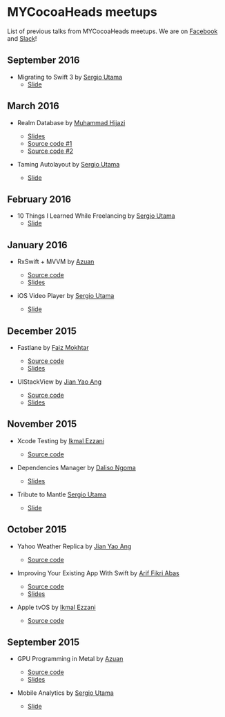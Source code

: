 # MYCocoaHeads meetups
List of previous talks from MYCocoaHeads meetups. We are on <a href="https://www.facebook.com/groups/mycocoaheads/" target="_blank">Facebook</a> and <a href="http://mycocoaheads.herokuapp.com" target="_blank">Slack</a>!


## September 2016

- Migrating to Swift 3 by <a href="https://www.facebook.com/sergioutama" target="_blank">Sergio Utama</a>
  - <a href="https://speakerdeck.com/sergioutama/migrating-to-swift-3" target="_blank">Slide</a>


## March 2016

- Realm Database by <a href="https://www.facebook.com/jayz.2.u?fref=nf" target="_blank">Muhammad Hijazi</a>
  - <a href="http://bit.ly/1Pmb94f" target="_blank">Slides</a>
  - <a href="https://github.com/irekasoft/CocoaHeads-Realm" target="_blank">Source code #1</a>
  - <a href="https://github.com/irekasoft/Realm-LoadFromFile" target="_blank">Source code #2</a>

- Taming Autolayout by <a href="https://www.facebook.com/sergioutama" target="_blank">Sergio Utama</a>
  - <a href="https://speakerdeck.com/sergioutama/taming-autolayout" target="_blank">Slide</a>
  
## February 2016

- 10 Things I Learned While Freelancing by <a href="https://www.facebook.com/sergioutama" target="_blank">Sergio Utama</a>
  - <a href="https://speakerdeck.com/sergioutama/10-things-i-learned-while-freelancing" target="_blank">Slide</a>

## January 2016

- RxSwift + MVVM by <a href="https://www.facebook.com/alienxp03" target="_blank">Azuan</a>
  - <a href="https://github.com/alienxp03/HazeDemo" target="_blank">Source code</a>
  - <a href="https://speakerdeck.com/alienxp03/rxswift-plus-mvvm" target="_blank">Slides</a>

- iOS Video Player by <a href="https://www.facebook.com/sergioutama" target="_blank">Sergio Utama</a>
  - <a href="https://speakerdeck.com/sergioutama/ios-video-player" target="_blank">Slide</a>

## December 2015

- Fastlane by <a href="https://www.facebook.com/mfmokhtar" target="_blank">Faiz Mokhtar</a>
  - <a href="https://github.com/faizmokhtar/fastlane-demo" target="_blank">Source code</a>
  - <a href="https://speakerdeck.com/faizmokhtar/automated-deployment-with-fastlane" target="_blank">Slides</a>

- UIStackView by <a href="https://www.facebook.com/jianyao.ang" target="_blank">Jian Yao Ang</a>
  - <a href="https://github.com/jianyaoang/Stack-em" target="_blank">Source code</a>
  - <a href="https://www.dropbox.com/s/sx4ygpgignkpl3p/Stackem.pdf?dl=0" target="_blank">Slides</a>

## November 2015

- Xcode Testing by <a href="https://www.facebook.com/ikmalezzani" target="_blank">Ikmal Ezzani</a>
  - <a href="https://github.com/ikmalezzani/CocoaheadDemo/tree/master/20151116" target="_blank">Source code</a>

- Dependencies Manager by <a href="https://www.facebook.com/dalisojngoma" target="_blank">Daliso Ngoma</a>
  - <a href="https://www.dropbox.com/sh/vewbnio5wz2o9oa/AAAE1cFLZs5H2I81LqDcLUWpa" target="_blank">Slides</a>

- Tribute to Mantle <a href="https://www.facebook.com/sergioutama" target="_blank">Sergio Utama</a>
  - <a href="https://speakerdeck.com/sergioutama/tribute-to-mantle" target="_blank">Slide</a>
  
## October 2015


- Yahoo Weather Replica by <a href="https://www.facebook.com/jianyao.ang" target="_blank">Jian Yao Ang</a>
  - <a href="https://github.com/jianyaoang/Yahoo-Weather-Replica" target="_blank">Source code</a>

- Improving Your Existing App With Swift by <a href="https://www.facebook.com/ariffikri.abas" target="_blank">Arif Fikri Abas</a>
  - <a href="https://github.com/iamariffikri/TheElements" target="_blank">Source code</a>
  - <a href="https://speakerdeck.com/iamariffikri/improving-your-existing-app-with-swift" target="_blank">Slides</a>

- Apple tvOS by <a href="https://www.facebook.com/ikmalezzani" target="_blank">Ikmal Ezzani</a>
  - <a href="https://github.com/ikmalezzani/CocoaheadDemo" target="_blank">Source code</a>



## September 2015

- GPU Programming in Metal by <a href="https://www.facebook.com/alienxp03" target="_blank">Azuan</a>

  - <a href="https://github.com/alienxp03/MetalDemo" target="_blank">Source code</a>
  - <a href="https://speakerdeck.com/alienxp03/metal-demo" target="_blank">Slides</a>
  
- Mobile Analytics by <a href="https://www.facebook.com/sergioutama" target="_blank">Sergio Utama</a>
  - <a href="https://speakerdeck.com/sergioutama/mobile-analytics" target="_blank">Slide</a>
